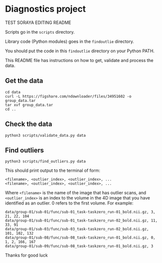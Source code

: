 # Diagnostics project
TEST SORAYA EDITING README

Scripts go in the `scripts` directory.

Library code (Python modules) goes in the `findoutlie` directory.

You should put the code in this `findoutlie` directory on your Python PATH.

This README file has instructions on how to get, validate and process the data.

## Get the data

```
cd data
curl -L https://figshare.com/ndownloader/files/34951602 -o group_data.tar
tar xvf group_data.tar
cd ..
```

## Check the data

```
python3 scripts/validate_data.py data
```

## Find outliers

```
python3 scripts/find_outliers.py data
```

This should print output to the terminal of form:

```
<filename>, <outlier_index>, <outlier_index>, ...
<filename>, <outlier_index>, <outlier_index>, ...
```

Where `<filename>` is the name of the image that has outlier scans, and
`<outlier_index>` is an index to the volume in the 4D image that you have
identified as an outlier.  0 refers to the first volume.  For example:

```
data/group-01/sub-01/func/sub-01_task-taskzero_run-01_bold.nii.gz, 3, 21, 22, 104
data/group-01/sub-01/func/sub-01_task-taskzero_run-02_bold.nii.gz, 11, 33, 91
data/group-01/sub-03/func/sub-03_task-taskzero_run-02_bold.nii.gz, 101, 102, 132
data/group-01/sub-08/func/sub-08_task-taskzero_run-01_bold.nii.gz, 0, 1, 2, 166, 167
data/group-01/sub-09/func/sub-08_task-taskzero_run-01_bold.nii.gz, 3
```

Thanks for good luck